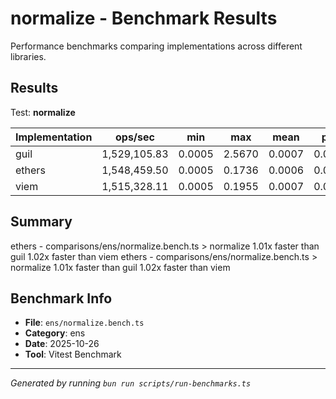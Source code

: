 # normalize - Benchmark Results

Performance benchmarks comparing implementations across different libraries.

## Results

Test: **normalize**

| Implementation | ops/sec | min | max | mean | p75 | p99 | p995 | p999 | rme | samples | notes |
|---|---|---|---|---|---|---|---|---|---|---|---|
| guil | 1,529,105.83 | 0.0005 | 2.5670 | 0.0007 | 0.0006 | 0.0010 | 0.0015 | 0.0020 | ±1.02% | 764553 |  |
| ethers | 1,548,459.50 | 0.0005 | 0.1736 | 0.0006 | 0.0007 | 0.0008 | 0.0009 | 0.0012 | ±0.22% | 774230 | fastest |
| viem | 1,515,328.11 | 0.0005 | 0.1955 | 0.0007 | 0.0007 | 0.0010 | 0.0011 | 0.0018 | ±0.40% | 757665 | slowest |

## Summary

ethers - comparisons/ens/normalize.bench.ts > normalize
1.01x faster than guil
1.02x faster than viem
ethers - comparisons/ens/normalize.bench.ts > normalize
1.01x faster than guil
1.02x faster than viem

## Benchmark Info

- **File**: `ens/normalize.bench.ts`
- **Category**: ens
- **Date**: 2025-10-26
- **Tool**: Vitest Benchmark

---

*Generated by running `bun run scripts/run-benchmarks.ts`*
